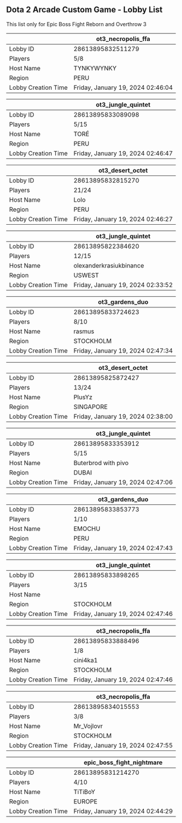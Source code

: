 ## Dota 2 Arcade Custom Game - Lobby List

This list only for Epic Boss Fight Reborn and Overthrow 3

|  | ot3_necropolis_ffa |
| ------ | ------ |
| Lobby ID | 28613895832511279 |
| Players | 5/8 |
| Host Name | TYNKYWYNKY |
| Region | PERU |
| Lobby Creation Time | Friday, January 19, 2024 02:46:04 |


|  | ot3_jungle_quintet |
| ------ | ------ |
| Lobby ID | 28613895833089098 |
| Players | 5/15 |
| Host Name | TORÉ |
| Region | PERU |
| Lobby Creation Time | Friday, January 19, 2024 02:46:47 |


|  | ot3_desert_octet |
| ------ | ------ |
| Lobby ID | 28613895832815270 |
| Players | 21/24 |
| Host Name | Lolo |
| Region | PERU |
| Lobby Creation Time | Friday, January 19, 2024 02:46:27 |


|  | ot3_jungle_quintet |
| ------ | ------ |
| Lobby ID | 28613895822384620 |
| Players | 12/15 |
| Host Name | olexanderkrasiukbinance |
| Region | USWEST |
| Lobby Creation Time | Friday, January 19, 2024 02:33:52 |


|  | ot3_gardens_duo |
| ------ | ------ |
| Lobby ID | 28613895833724623 |
| Players | 8/10 |
| Host Name | rasmus |
| Region | STOCKHOLM |
| Lobby Creation Time | Friday, January 19, 2024 02:47:34 |


|  | ot3_desert_octet |
| ------ | ------ |
| Lobby ID | 28613895825872427 |
| Players | 13/24 |
| Host Name | PlusYz |
| Region | SINGAPORE |
| Lobby Creation Time | Friday, January 19, 2024 02:38:00 |


|  | ot3_jungle_quintet |
| ------ | ------ |
| Lobby ID | 28613895833353912 |
| Players | 5/15 |
| Host Name | Buterbrod with pivo |
| Region | DUBAI |
| Lobby Creation Time | Friday, January 19, 2024 02:47:06 |


|  | ot3_gardens_duo |
| ------ | ------ |
| Lobby ID | 28613895833853773 |
| Players | 1/10 |
| Host Name | EMOCHU |
| Region | PERU |
| Lobby Creation Time | Friday, January 19, 2024 02:47:43 |


|  | ot3_jungle_quintet |
| ------ | ------ |
| Lobby ID | 28613895833898265 |
| Players | 3/15 |
| Host Name | |DT| PUSHISTIC |
| Region | STOCKHOLM |
| Lobby Creation Time | Friday, January 19, 2024 02:47:46 |


|  | ot3_necropolis_ffa |
| ------ | ------ |
| Lobby ID | 28613895833888496 |
| Players | 1/8 |
| Host Name | cini4ka1 |
| Region | STOCKHOLM |
| Lobby Creation Time | Friday, January 19, 2024 02:47:46 |


|  | ot3_necropolis_ffa |
| ------ | ------ |
| Lobby ID | 28613895834015553 |
| Players | 3/8 |
| Host Name | Mr_Vojlovr |
| Region | STOCKHOLM |
| Lobby Creation Time | Friday, January 19, 2024 02:47:55 |


|  | epic_boss_fight_nightmare |
| ------ | ------ |
| Lobby ID | 28613895831214270 |
| Players | 4/10 |
| Host Name | TiTiBoY |
| Region | EUROPE |
| Lobby Creation Time | Friday, January 19, 2024 02:44:29 |


